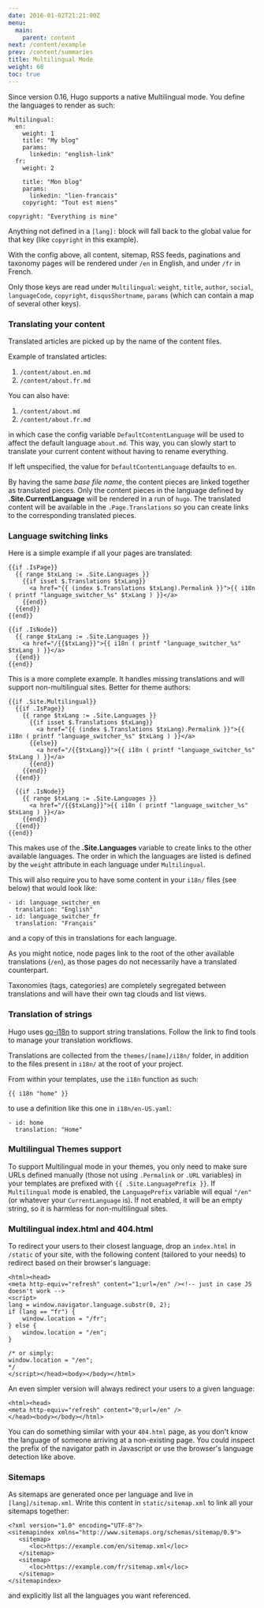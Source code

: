 ```yaml
---
date: 2016-01-02T21:21:00Z
menu:
  main:
    parent: content
next: /content/example
prev: /content/summaries
title: Multilingual Mode
weight: 68
toc: true
---
```


Since version 0.16, Hugo supports a native Multilingual mode. You
define the languages to render as such:

```
Multilingual:
  en:
    weight: 1
    title: "My blog"
    params:
      linkedin: "english-link"
  fr:
    weight: 2

    title: "Mon blog"
    params:
      linkedin: "lien-francais"
    copyright: "Tout est miens"

copyright: "Everything is mine"
```

Anything not defined in a `[lang]:` block will fall back to the global
value for that key (like `copyright` in this example).

With the config above, all content, sitemap, RSS feeds, paginations
and taxonomy pages will be rendered under `/en` in English, and under
`/fr` in French.

Only those keys are read under `Multilingual`: `weight`, `title`,
`author`, `social`, `languageCode`, `copyright`, `disqusShortname`,
`params` (which can contain a map of several other keys).


### Translating your content

Translated articles are picked up by the name of the content files.

Example of translated articles:

1. `/content/about.en.md`
2. `/content/about.fr.md`

You can also have:

1. `/content/about.md`
2. `/content/about.fr.md`

in which case the config variable `DefaultContentLanguage` will be
used to affect the default language `about.md`.  This way, you can
slowly start to translate your current content without having to
rename everything.

If left unspecified, the value for `DefaultContentLanguage` defaults
to `en`.

By having the same _base file name_, the content pieces are linked
together as translated pieces. Only the content pieces in the language
defined by **.Site.CurrentLanguage** will be rendered in a run of
`hugo`.  The translated content will be available in the
`.Page.Translations` so you can create links to the corresponding
translated pieces.


### Language switching links

Here is a simple example if all your pages are translated:

```
{{if .IsPage}}
  {{ range $txLang := .Site.Languages }}
    {{if isset $.Translations $txLang}}
      <a href="{{ (index $.Translations $txLang).Permalink }}">{{ i18n ( printf "language_switcher_%s" $txLang ) }}</a>
    {{end}}
  {{end}}
{{end}}

{{if .IsNode}}
  {{ range $txLang := .Site.Languages }}
    <a href="/{{$txLang}}">{{ i18n ( printf "language_switcher_%s" $txLang ) }}</a>
  {{end}}
{{end}}
```

This is a more complete example. It handles missing translations and will support non-multilingual sites. Better for theme authors:

```
{{if .Site.Multilingual}}
  {{if .IsPage}}
    {{ range $txLang := .Site.Languages }}
      {{if isset $.Translations $txLang}}
        <a href="{{ (index $.Translations $txLang).Permalink }}">{{ i18n ( printf "language_switcher_%s" $txLang ) }}</a>
      {{else}}
        <a href="/{{$txLang}}">{{ i18n ( printf "language_switcher_%s" $txLang ) }}</a>
      {{end}}
    {{end}}
  {{end}}

  {{if .IsNode}}
    {{ range $txLang := .Site.Languages }}
      <a href="/{{$txLang}}">{{ i18n ( printf "language_switcher_%s" $txLang ) }}</a>
    {{end}}
  {{end}}
{{end}}
```

This makes use of the **.Site.Languages** variable to create links to
the other available languages.  The order in which the languages are
listed is defined by the `weight` attribute in each language under
`Multilingual`.

This will also require you to have some content in your `i18n/` files
(see below) that would look like:

```
- id: language_switcher_en
  translation: "English"
- id: language_switcher_fr
  translation: "Français"
```

and a copy of this in translations for each language.

As you might notice, node pages link to the root of the other
available translations (`/en`), as those pages do not necessarily have
a translated counterpart.

Taxonomies (tags, categories) are completely segregated between
translations and will have their own tag clouds and list views.


### Translation of strings

Hugo uses [go-i18n](https://github.com/nicksnyder/go-i18n) to support
string translations.  Follow the link to find tools to manage your
translation workflows.

Translations are collected from the `themes/[name]/i18n/` folder, in
addition to the files present in `i18n/` at the root of your project.

From within your templates, use the `i18n` function as such:

```
{{ i18n "home" }}
```

to use a definition like this one in `i18n/en-US.yaml`:

```
- id: home
  translation: "Home"
```


### Multilingual Themes support

To support Multilingual mode in your themes, you only need to make
sure URLs defined manually (those not using `.Permalink` or `.URL`
variables) in your templates are prefixed with `{{
.Site.LanguagePrefix }}`. If `Multilingual` mode is enabled, the
`LanguagePrefix` variable will equal `"/en"` (or whatever your
`CurrentLanguage` is). If not enabled, it will be an empty string, so
it is harmless for non-multilingual sites.


### Multilingual index.html and 404.html

To redirect your users to their closest language, drop an `index.html`
in `/static` of your site, with the following content (tailored to
your needs) to redirect based on their browser's language:

```
<html><head>
<meta http-equiv="refresh" content="1;url=/en" /><!-- just in case JS doesn't work -->
<script>
lang = window.navigator.language.substr(0, 2);
if (lang == "fr") {
    window.location = "/fr";
} else {
    window.location = "/en";
}

/* or simply:
window.location = "/en";
*/
</script></head><body></body></html>
```

An even simpler version will always redirect your users to a given language:

```
<html><head>
<meta http-equiv="refresh" content="0;url=/en" />
</head><body></body></html>
```

You can do something similar with your `404.html` page, as you don't
know the language of someone arriving at a non-existing page.  You
could inspect the prefix of the navigator path in Javascript or use
the browser's language detection like above.


### Sitemaps

As sitemaps are generated once per language and live in
`[lang]/sitemap.xml`. Write this content in `static/sitemap.xml` to
link all your sitemaps together:

```
<?xml version="1.0" encoding="UTF-8"?>
<sitemapindex xmlns="http://www.sitemaps.org/schemas/sitemap/0.9">
   <sitemap>
      <loc>https://example.com/en/sitemap.xml</loc>
   </sitemap>
   <sitemap>
      <loc>https://example.com/fr/sitemap.xml</loc>
   </sitemap>
</sitemapindex>
```

and explicitly list all the languages you want referenced.
